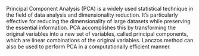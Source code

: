 Principal Component Analysis (PCA) is a widely used statistical technique in the field of
data analysis and dimensionality reduction. It’s particularly effective for reducing the dimensionality
of large datasets while preserving the essential information. PCA accomplishes this
by transforming the original variables into a new set of variables, called principal components,
which are linear combinations of the original variables.
Lanczos method can also be used to perform PCA in a computationally efficient manner.
